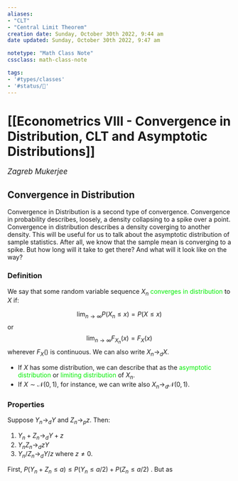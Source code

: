 ```yaml
---
aliases:
- "CLT"
- "Central Limit Theorem"
creation date: Sunday, October 30th 2022, 9:44 am
date updated: Sunday, October 30th 2022, 9:47 am

notetype: "Math Class Note"
cssclass: math-class-note

tags: 
- '#types/classes'
- '#status/🚧'
---
```


# [[Econometrics VIII - Convergence in Distribution, CLT and Asymptotic Distributions]]
<span style = "font-size:120%"><i >Zagreb Mukerjee </i></span>


## Convergence in Distribution


Convergence in Distribution is a second type of convergence. Convergence in probability describes, loosely, a density collapsing to a spike over a point. Convergence in distribution describes a density coverging to another density. This will be useful for us to talk about the asymptotic distribution of sample statistics. After all, we know that the sample mean is converging to a spike. But how long will it take to get there? And what will it look like on the way?

### Definition

We say that some random variable sequence $X_n$ <font color=gree>converges in distribution</font> to $X$ if: 

$$\lim_{n \to \infty} P(X_n \leq x) = P(X \leq x)$$
or 
$$ \lim_{n \to \infty} F_{X_n}(x) = F_{X}(x)$$
wherever $F_X()$ is continuous. We can also write $X_n \to_d X$. 
- If $X$ has some distribution, we can describe that as the <font color=gree>asymptotic distribution</font> or <font color=gree>limiting distribution</font> of $X_n$. 
- If $X \sim \mathcal N(0,1)$, for instance, we can write also $X_n \to_d \mathcal N(0, 1)$. 

### Properties 
Suppose $Y_n \to_d Y$ and $Z_n \to_p z$. Then:
1) $Y_n + Z_n \to_d Y + z$
2) $Y_nZ_n \to_d zY$
3) $Y_n/Z_n \to_d Y/z$ where $z \neq 0$. 

First, $P(Y_n + Z_n \leq a) \leq P(Y_n \leq a/2) + P(Z_n \leq a/2)$ . But as 

